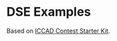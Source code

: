 # DSE Examples

Based on [ICCAD Contest Starter Kit](https://github.com/iccad-contest/iccad-contest-starter-kit).

